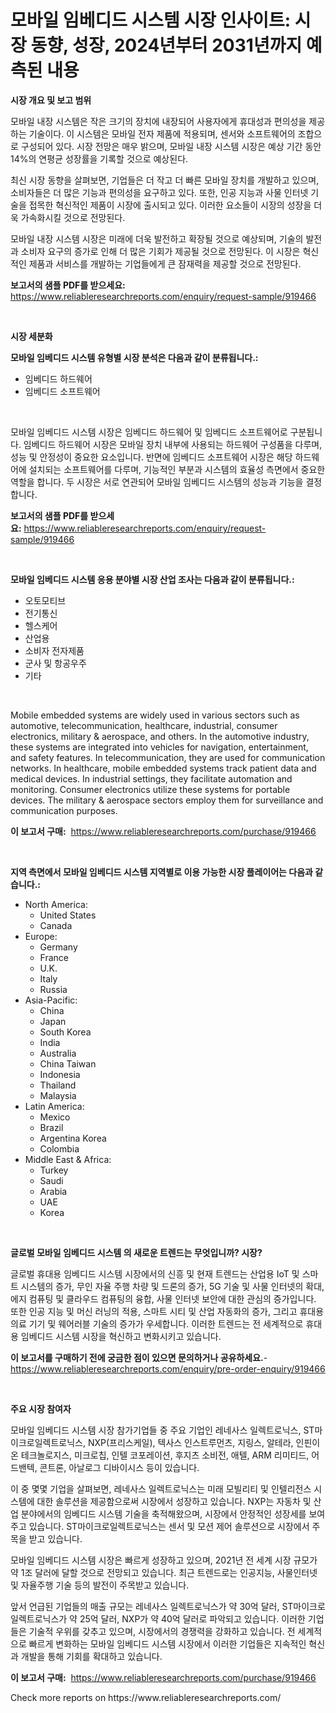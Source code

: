 <p><h1>모바일 임베디드 시스템 시장 인사이트: 시장 동향, 성장, 2024년부터 2031년까지 예측된 내용</h1></p><p><strong>시장 개요 및 보고 범위</strong></p>
<p><p>모바일 내장 시스템은 작은 크기의 장치에 내장되어 사용자에게 휴대성과 편의성을 제공하는 기술이다. 이 시스템은 모바일 전자 제품에 적용되며, 센서와 소프트웨어의 조합으로 구성되어 있다. 시장 전망은 매우 밝으며, 모바일 내장 시스템 시장은 예상 기간 동안 14%의 연평균 성장률을 기록할 것으로 예상된다. </p><p>최신 시장 동향을 살펴보면, 기업들은 더 작고 더 빠른 모바일 장치를 개발하고 있으며, 소비자들은 더 많은 기능과 편의성을 요구하고 있다. 또한, 인공 지능과 사물 인터넷 기술을 접목한 혁신적인 제품이 시장에 출시되고 있다. 이러한 요소들이 시장의 성장을 더욱 가속화시킬 것으로 전망된다.</p><p>모바일 내장 시스템 시장은 미래에 더욱 발전하고 확장될 것으로 예상되며, 기술의 발전과 소비자 요구의 증가로 인해 더 많은 기회가 제공될 것으로 전망된다. 이 시장은 혁신적인 제품과 서비스를 개발하는 기업들에게 큰 잠재력을 제공할 것으로 전망된다.</p></p>
<p><strong>보고서의 샘플 PDF를 받으세요:</strong> <a href="https://www.reliableresearchreports.com/enquiry/request-sample/919466">https://www.reliableresearchreports.com/enquiry/request-sample/919466</a></p>
<p>&nbsp;</p>
<p><strong>시장 세분화</strong></p>
<p><strong>모바일 임베디드 시스템 유형별 시장 분석은 다음과 같이 분류됩니다.:</strong></p>
<p><ul><li>임베디드 하드웨어</li><li>임베디드 소프트웨어</li></ul></p>
<p>&nbsp;</p>
<p><p>모바일 임베디드 시스템 시장은 임베디드 하드웨어 및 임베디드 소프트웨어로 구분됩니다. 임베디드 하드웨어 시장은 모바일 장치 내부에 사용되는 하드웨어 구성품을 다루며, 성능 및 안정성이 중요한 요소입니다. 반면에 임베디드 소프트웨어 시장은 해당 하드웨어에 설치되는 소프트웨어를 다루며, 기능적인 부분과 시스템의 효율성 측면에서 중요한 역할을 합니다. 두 시장은 서로 연관되어 모바일 임베디드 시스템의 성능과 기능을 결정합니다.</p></p>
<p><strong>보고서의 샘플 PDF를 받으세요:</strong>&nbsp;<a href="https://www.reliableresearchreports.com/enquiry/request-sample/919466">https://www.reliableresearchreports.com/enquiry/request-sample/919466</a></p>
<p>&nbsp;</p>
<p><strong> 모바일 임베디드 시스템 응용 분야별 시장 산업 조사는 다음과 같이 분류됩니다.:</strong></p>
<p><ul><li>오토모티브</li><li>전기통신</li><li>헬스케어</li><li>산업용</li><li>소비자 전자제품</li><li>군사 및 항공우주</li><li>기타</li></ul></p>
<p>&nbsp;</p>
<p><p>Mobile embedded systems are widely used in various sectors such as automotive, telecommunication, healthcare, industrial, consumer electronics, military & aerospace, and others. In the automotive industry, these systems are integrated into vehicles for navigation, entertainment, and safety features. In telecommunication, they are used for communication networks. In healthcare, mobile embedded systems track patient data and medical devices. In industrial settings, they facilitate automation and monitoring. Consumer electronics utilize these systems for portable devices. The military & aerospace sectors employ them for surveillance and communication purposes.</p></p>
<p><strong>이 보고서 구매:</strong>&nbsp; <a href="https://www.reliableresearchreports.com/purchase/919466">https://www.reliableresearchreports.com/purchase/919466</a></p>
<p>&nbsp;</p>
<p><strong>지역 측면에서 모바일 임베디드 시스템 지역별로 이용 가능한 시장 플레이어는 다음과 같습니다.:</strong></p>
<p><ul>
    <li>
        North America:
        <ul>
            <li>United States</li>
            <li>Canada</li>
        </ul>
    </li>
    <li>
        Europe:
        <ul>
            <li>Germany</li>
            <li>France</li>
            <li>U.K.</li>
            <li>Italy</li>
            <li>Russia</li>
        </ul>
    </li>
    <li>
        Asia-Pacific:
        <ul>
            <li>China</li>
            <li>Japan</li>
            <li>South Korea</li>
            <li>India</li>
            <li>Australia</li>
            <li>China Taiwan</li>
            <li>Indonesia</li>
            <li>Thailand</li>
            <li>Malaysia</li>
        </ul>
    </li>
    <li>
        Latin America:
        <ul>
            <li>Mexico</li>
            <li>Brazil</li>
            <li>Argentina Korea</li>
            <li>Colombia</li>
        </ul>
    </li>
    <li>
        Middle East & Africa:
        <ul>
            <li>Turkey</li>
            <li>Saudi</li>
            <li>Arabia</li>
            <li>UAE</li>
            <li>Korea</li>
        </ul>
    </li>
    </ul></p>
<p>&nbsp;</p>
<p><strong>글로벌 모바일 임베디드 시스템 의 새로운 트렌드는 무엇입니까? 시장?</strong></p>
<p><p>글로벌 휴대용 임베디드 시스템 시장에서의 신흥 및 현재 트렌드는 산업용 IoT 및 스마트 시스템의 증가, 무인 자율 주행 차량 및 드론의 증가, 5G 기술 및 사물 인터넷의 확대, 에지 컴퓨팅 및 클라우드 컴퓨팅의 융합, 사물 인터넷 보안에 대한 관심의 증가입니다. 또한 인공 지능 및 머신 러닝의 적용, 스마트 시티 및 산업 자동화의 증가, 그리고 휴대용 의료 기기 및 웨어러블 기술의 증가가 우세합니다. 이러한 트렌드는 전 세계적으로 휴대용 임베디드 시스템 시장을 혁신하고 변화시키고 있습니다.</p></p>
<p><strong>이 보고서를 구매하기 전에 궁금한 점이 있으면 문의하거나 공유하세요.</strong>- <a href="https://www.reliableresearchreports.com/enquiry/pre-order-enquiry/919466">https://www.reliableresearchreports.com/enquiry/pre-order-enquiry/919466</a></p>
<p>&nbsp;</p>
<p><strong>주요 시장 참여자</strong></p>
<p><p>모바일 임베디드 시스템 시장 참가기업들 중 주요 기업인 레네사스 일렉트로닉스, ST마이크로일렉트로닉스, NXP(프리스케일), 텍사스 인스트루먼츠, 지링스, 알테라, 인핀이온 테크놀로지스, 미크로칩, 인텔 코포레이션, 후지츠 소비전, 애텔, ARM 리미티드, 어드밴텍, 콘트론, 아날로그 디바이시스 등이 있습니다.</p><p>이 중 몇몇 기업을 살펴보면, 레네사스 일렉트로닉스는 미래 모빌리티 및 인텔리전스 시스템에 대한 솔루션을 제공함으로써 시장에서 성장하고 있습니다. NXP는 자동차 및 산업 분야에서의 임베디드 시스템 기술을 축적해왔으며, 시장에서 안정적인 성장세를 보여주고 있습니다. ST마이크로일렉트로닉스는 센서 및 모션 제어 솔루션으로 시장에서 주목을 받고 있습니다.</p><p>모바일 임베디드 시스템 시장은 빠르게 성장하고 있으며, 2021년 전 세계 시장 규모가 약 1조 달러에 달할 것으로 전망되고 있습니다. 최근 트렌드로는 인공지능, 사물인터넷 및 자율주행 기술 등의 발전이 주목받고 있습니다.</p><p>앞서 언급된 기업들의 매출 규모는 레네사스 일렉트로닉스가 약 30억 달러, ST마이크로일렉트로닉스가 약 25억 달러, NXP가 약 40억 달러로 파악되고 있습니다. 이러한 기업들은 기술적 우위를 갖추고 있으며, 시장에서의 경쟁력을 강화하고 있습니다. 전 세계적으로 빠르게 변화하는 모바일 임베디드 시스템 시장에서 이러한 기업들은 지속적인 혁신과 개발을 통해 기회를 확대하고 있습니다.</p></p>
<p><strong>이 보고서 구매:</strong>&nbsp;&nbsp;<a href="https://www.reliableresearchreports.com/purchase/919466">https://www.reliableresearchreports.com/purchase/919466</a></p>
<p>Check more reports on https://www.reliableresearchreports.com/</p>
